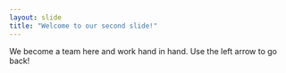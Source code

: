 ```yaml
---
layout: slide
title: "Welcome to our second slide!"
---
```

We become a team here and work hand in hand.
Use the left arrow to go back!
